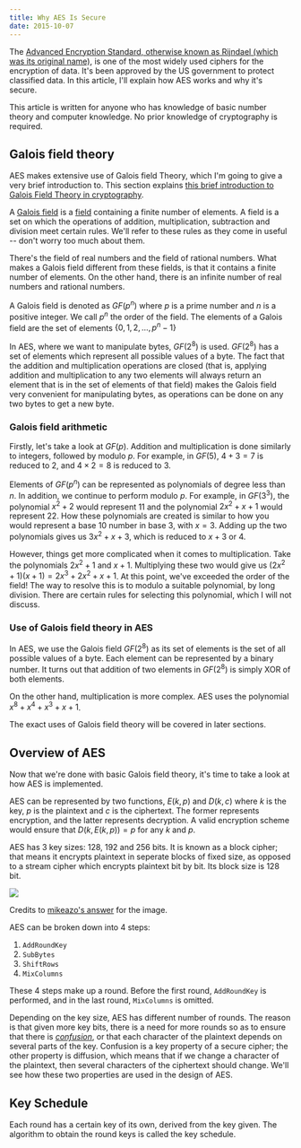 ```yaml
---
title: Why AES Is Secure
date: 2015-10-07
---
```


The [Advanced Encryption Standard, otherwise known as Rijndael (which was its
original name)](https://en.wikipedia.org/wiki/Advanced_Encryption_Standard), is
one of the most widely used ciphers for the encryption of data. It's been
approved by the US government to protect classified data. In this article, I'll
explain how AES works and why it's secure.

This article is written for anyone who has knowledge of basic number theory and
computer knowledge. No prior knowledge of cryptography is required.

## Galois field theory

AES makes extensive use of Galois field Theory, which I'm going to give a very
brief introduction to. This section explains [this brief introduction to Galois
Field Theory in cryptography](http://www.math.washington.edu/~morrow/336_12/papers/juan.pdf).

A [Galois field](https://en.wikipedia.org/wiki/Finite_field) is a
[field](https://en.wikipedia.org/wiki/Field_%28mathematics%29) containing a
finite number of elements. A field is a set on which the operations of addition,
multiplication, subtraction and division meet certain rules. We'll refer to
these rules as they come in useful -- don't worry too much about them.

There's the field of real numbers and the field of rational numbers. What makes
a Galois field different from these fields, is that it contains a finite number
of elements. On the other hand, there is an infinite number of real numbers and
rational numbers.

A Galois field is denoted as $GF(p^n)$ where $p$ is a prime number and $n$ is a
positive integer. We call $p^n$ the order of the field. The elements of a Galois
field are the set of elements $\{0, 1, 2, \ldots, p^n - 1\}$

In AES, where we want to manipulate bytes, $GF(2^8)$ is used. $GF(2^8)$ has a
set of elements which represent all possible values of a byte. The fact that the
addition and multiplication operations are closed (that is, applying addition
and multiplication to any two elements will always return an element that is in
the set of elements of that field) makes the Galois field very convenient for
manipulating bytes, as operations can be done on any two bytes to get a new
byte.

### Galois field arithmetic

Firstly, let's take a look at $GF(p)$. Addition and multiplication is done
similarly to integers, followed by modulo $p$. For example, in $GF(5)$, $4 + 3 = 7$
is reduced to $2$, and $4 \times 2 = 8$ is reduced to $3$.

Elements of $GF(p^n)$ can be represented as polynomials of degree less than $n$.
In addition, we continue to perform modulo $p$. For example, in $GF(3^3)$, the
polynomial $x^2 + 2$ would represent 11 and the polynomial $2x^2 + x + 1$ would
represent 22. How these polynomials are created is similar to how you would
represent a base 10 number in base 3, with $x = 3$. Adding up the two
polynomials gives us $3x^2 + x + 3$, which is reduced to $x + 3$ or 4.

However, things get more complicated when it comes to multiplication. Take the
polynomials $2x^2 + 1$ and $x + 1$. Multiplying these two would give us $(2x^2 + 1)(x + 1) = 2x^3 + 2x^2 + x + 1$.
At this point, we've exceeded the order of the field! The way to resolve this is
to modulo a suitable polynomial, by long division. There are certain rules for
selecting this polynomial, which I will not discuss.

### Use of Galois field theory in AES

In AES, we use the Galois field $GF(2^8)$ as its set of elements is the set of
all possible values of a byte. Each element can be represented by a binary
number. It turns out that addition of two elements in $GF(2^8)$ is simply XOR of
both elements.

On the other hand, multiplication is more complex. AES uses the polynomial
$x^8 + x^4 + x^3 + x + 1$.

The exact uses of Galois field theory will be covered in later sections.

## Overview of AES

Now that we're done with basic Galois field theory, it's time to take a look at
how AES is implemented.

AES can be represented by two functions, $E(k, p)$ and $D(k, c)$ where $k$ is
the key, $p$ is the plaintext and $c$ is the ciphertext. The former represents
encryption, and the latter represents decryption. A valid encryption scheme
would ensure that $D(k, E(k, p)) = p$ for any $k$ and $p$.

AES has 3 key sizes: 128, 192 and 256 bits. It is known as a block cipher; that
means it encrypts plaintext in seperate blocks of fixed size, as opposed to a
stream cipher which encrypts plaintext bit by bit. Its block size is 128 bit.

![](https://i.stack.imgur.com/SnHH2.png)

Credits to [mikeazo's answer](http://crypto.stackexchange.com/a/8044) for the
image.

AES can be broken down into 4 steps:

1. `AddRoundKey`
2. `SubBytes`
3. `ShiftRows`
4. `MixColumns`

These 4 steps make up a round. Before the first round, `AddRoundKey` is
performed, and in the last round, `MixColumns` is omitted.

Depending on the key size, AES has different number of rounds. The reason is
that given more key bits, there is a need for more rounds so as to ensure that
there is *[confusion](https://en.wikipedia.org/wiki/Confusion_and_diffusion)*,
or that each character of the plaintext depends on several parts of the key.
Confusion is a key property of a secure cipher; the other property is diffusion,
which means that if we change a character of the plaintext, then several
characters of the ciphertext should change. We'll see how these two properties
are used in the design of AES.

## Key Schedule

Each round has a certain key of its own, derived from the key given. The
algorithm to obtain the round keys is called the key schedule.

